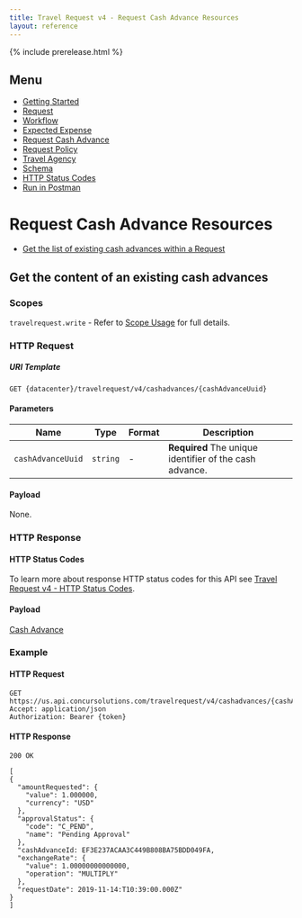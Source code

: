 ```yaml
---
title: Travel Request v4 - Request Cash Advance Resources
layout: reference
---
```


{% include prerelease.html %}

## Menu

* [Getting Started](./v4.get-started.html)
* [Request](./v4.endpoints.request-resources.html)
* [Workflow](./v4.endpoints.workflow-resources.html)
* [Expected Expense](./v4.endpoints.expected-expense-resources.html)
* [Request Cash Advance](./v4.endpoints.cashadvance-resources.html)
* [Request Policy](./v4.endpoints.policy-resources.html)
* [Travel Agency](./v4.endpoints.travel-agency-resources.html)
* [Schema](./v4.endpoints.schemas.html)
* [HTTP Status Codes](./v4.response-codes.html)
* [Run in Postman](https://app.getpostman.com/run-collection/8273d843078f0bcf0823)

# <a name="request-cash-advance-resource"></a>Request Cash Advance Resources

* [Get the list of existing cash advances within a Request](#get-request-cash-advance-resource)

## <a name="get-request-cash-advance-resource"></a>Get the content of an existing cash advances

### Scopes

`travelrequest.write` - Refer to [Scope Usage](./v4.get-started.html#scope-usage) for full details.

### HTTP Request

##### URI Template

```
GET {datacenter}/travelrequest/v4/cashadvances/{cashAdvanceUuid}
```

#### Parameters

Name|Type|Format|Description
---|---|---|---
`cashAdvanceUuid`|`string`|-|**Required** The unique identifier of the cash advance.

#### Payload

None.

### HTTP Response

#### HTTP Status Codes

To learn more about response HTTP status codes for this API see [Travel Request v4 - HTTP Status Codes](./v4.response-codes.html).

#### Payload

[Cash Advance](./v4.endpoints.schemas.html#schema-cashadvance)

### Example

#### HTTP Request

```shell
GET https://us.api.concursolutions.com/travelrequest/v4/cashadvances/{cashAdvanceUuid}
Accept: application/json
Authorization: Bearer {token}
```

#### HTTP Response

```shell
200 OK
```

```json.
[
{
  "amountRequested": {
    "value": 1.000000,
    "currency": "USD"
  },
  "approvalStatus": {
    "code": "C_PEND",
    "name": "Pending Approval"
  },
  "cashAdvanceId: EF3E237ACAA3C449B808BA75BDD049FA,
  "exchangeRate": {
    "value": 1.00000000000000,
    "operation": "MULTIPLY"
  },
  "requestDate": 2019-11-14:T10:39:00.000Z"
}
]

```
